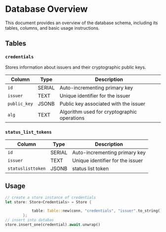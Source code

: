 # Database Overview

This document provides an overview of the database schema, including its tables, columns, and basic usage instructions.

## Tables

### `credentials`
Stores information about issuers and their cryptographic public keys.

| Column       | Type   | Description |
|-------------|--------|-------------|
| `id`        | SERIAL | Auto-incrementing primary key |
| `issuer`    | TEXT  | Unique identifier for the issuer |
| `public_key`| JSONB  | Public key associated with the issuer |
| `alg`       | TEXT   | Algorithm used for cryptographic operations |

### `status_list_tokens`
| Column | Type | Description|
|--------|------|-------------|
| `id`        | SERIAL | Auto-incrementing primary key |
| `issuer`    | TEXT  | Unique identifier for the issuer |
| `statuslisttoken`| JSONB | status list token|

## Usage
```rust
// create a store instance of credentials
let store: Store<Credentials> = Store {

            table: Table::new(conn, "credentials", "issuer".to_string()),
        };
// insert into databas
store.insert_one(credential).await.unwrap()
```

